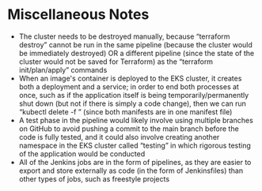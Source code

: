# Miscellaneous Notes

* The cluster needs to be destroyed manually, because “terraform destroy” cannot be run in the same pipeline (because the cluster would be immediately destroyed) OR a different pipeline (since the state of the cluster would not be saved for Terraform) as the “terraform init/plan/apply” commands
* When an image's container is deployed to the EKS cluster, it creates both a deployment and a service; in order to end both processes at once, such as if the application itself is being temporarily/permanently shut down (but not if there is simply a code change), then we can run “kubectl delete -f <manifest file name>” (since both manifests are in one manifest file)
* A test phase in the pipeline would likely involve using multiple branches on GitHub to avoid pushing a commit to the main branch before the code is fully tested, and it could also involve creating another namespace in the EKS cluster called “testing” in which rigorous testing of the application would be conducted
* All of the Jenkins jobs are in the form of pipelines, as they are easier to export and store externally as code (in the form of Jenkinsfiles) than other types of jobs, such as freestyle projects

